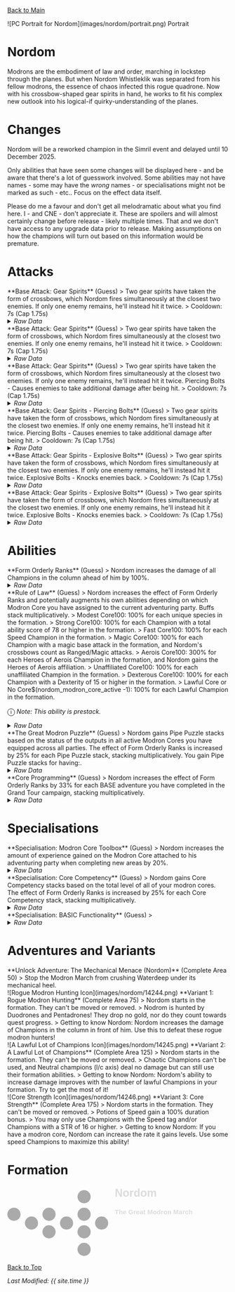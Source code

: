 [Back to Main](index.md)

<span class="championPortraitsRow">
    <span class="championPortraitsColumn">
        <span class="championPortraitsImage">
            ![PC Portrait for Nordom](images/nordom/portrait.png)
        </span>
        <span>
            Portrait
        </span>
    </span>
</span>

# Nordom

Modrons are the embodiment of law and order, marching in lockstep through the planes. But when Nordom Whistleklik was separated from his fellow modrons, the essence of chaos infected this rogue quadrone. Now with his crossbow-shaped gear spirits in hand, he works to fit his complex new outlook into his logical-if quirky-understanding of the planes.

# Changes

Nordom will be a reworked champion in the Simril event and delayed until 10 December 2025.

Only abilities that have seen some changes will be displayed here - and be aware that there's a lot of guesswork involved. Some abilities may not have names - some may have the *wrong* names - or specialisations might not be marked as such - etc.. Focus on the effect data itself.

Please do me a favour and don't get all melodramatic about what you find here. I - and CNE - don't appreciate it. These are spoilers and will almost certainly change before release - likely multiple times. That and we don't have access to any upgrade data prior to release. Making assumptions on how the champions will turn out based on this information would be premature.

# Attacks

<div markdown="1" class="abilityBorder"><div markdown="1" class="abilityBorderInner">
**Base Attack: Gear Spirits** (Guess)
> Two gear spirits have taken the form of crossbows, which Nordom fires simultaneously at the closest two enemies. If only one enemy remains, he'll instead hit it twice.  
> Cooldown: 7s (Cap 1.75s)
<details><summary><em>Raw Data</em></summary>
<p>
<pre>
{
    "id": 911,
    "name": "Gear Spirits",
    "description": "Nordom simultaneously fires two crossbows at the closest two enemies.",
    "long_description": "Two gear spirits have taken the form of crossbows, which Nordom fires simultaneously at the closest two enemies. If only one enemy remains, he'll instead hit it twice.",
    "graphic_id": 0,
    "target": "front",
    "num_targets": 2,
    "aoe_radius": 0,
    "damage_modifier": 1,
    "cooldown": 7,
    "animations": [
        {
            "type": "ranged_attack",
            "projectile": "generic",
            "shoot_frame": 8,
            "per_projectile_shoot_offsets": [
                {
                    "shoot_offset_x": 30,
                    "shoot_offset_y": 25
                },
                {
                    "shoot_offset_x": 60,
                    "shoot_offset_y": 20
                }
            ],
            "projectile_multi_hits": true,
            "projectile_count": 2,
            "projectile_details": {
                "projectile_speed": 2400,
                "has_trail": false,
                "extend_line": true,
                "projectile_graphic_id": 14204
            }
        }
    ],
    "tags": [
        "ranged",
        "magic"
    ],
    "damage_types": [
        "ranged",
        "magic"
    ]
}
</pre>
</p>
</details>
</div></div>

<div markdown="1" class="abilityBorder"><div markdown="1" class="abilityBorderInner">
**Base Attack: Gear Spirits** (Guess)
> Two gear spirits have taken the form of crossbows, which Nordom fires simultaneously at the closest two enemies. If only one enemy remains, he'll instead hit it twice.  
> Cooldown: 7s (Cap 1.75s)
<details><summary><em>Raw Data</em></summary>
<p>
<pre>
{
    "id": 513,
    "name": "Gear Spirits",
    "description": "Nordom simultaneously fires two crossbows at the closest two enemies.",
    "long_description": "Two gear spirits have taken the form of crossbows, which Nordom fires simultaneously at the closest two enemies. If only one enemy remains, he'll instead hit it twice.",
    "graphic_id": 0,
    "target": "front",
    "num_targets": 2,
    "aoe_radius": 0,
    "damage_modifier": 1,
    "cooldown": 7,
    "animations": [
        {
            "type": "ranged_attack",
            "projectile": "generic",
            "shoot_frame": 8,
            "per_projectile_shoot_offsets": [
                {
                    "shoot_offset_x": 30,
                    "shoot_offset_y": 25
                },
                {
                    "shoot_offset_x": 60,
                    "shoot_offset_y": 20
                }
            ],
            "projectile_multi_hits": true,
            "projectile_count": 2,
            "projectile_details": {
                "projectile_speed": 2400,
                "has_trail": false,
                "extend_line": true,
                "projectile_graphic_id": 14204
            }
        }
    ],
    "tags": [
        "ranged"
    ],
    "damage_types": [
        "ranged"
    ]
}
</pre>
</p>
</details>
</div></div>

<div markdown="1" class="abilityBorder"><div markdown="1" class="abilityBorderInner">
**Base Attack: Gear Spirits** (Guess)
> Two gear spirits have taken the form of crossbows, which Nordom fires simultaneously at the closest two enemies. If only one enemy remains, he'll instead hit it twice. Piercing Bolts - Causes enemies to take additional damage after being hit.  
> Cooldown: 7s (Cap 1.75s)
<details><summary><em>Raw Data</em></summary>
<p>
<pre>
{
    "id": 920,
    "name": "Gear Spirits - Piercing Bolts",
    "description": "Nordom simultaneously fires two crossbows at the closest two enemies. Piercing Bolts - Causes enemies to take additional damage after being hit.",
    "long_description": "Two gear spirits have taken the form of crossbows, which Nordom fires simultaneously at the closest two enemies. If only one enemy remains, he'll instead hit it twice. Piercing Bolts - Causes enemies to take additional damage after being hit.",
    "graphic_id": 0,
    "target": "front",
    "num_targets": 2,
    "aoe_radius": 0,
    "damage_modifier": 1,
    "cooldown": 7,
    "animations": [
        {
            "type": "ranged_attack",
            "projectile": "generic",
            "shoot_frame": 8,
            "per_projectile_shoot_offsets": [
                {
                    "shoot_offset_x": 30,
                    "shoot_offset_y": 25
                },
                {
                    "shoot_offset_x": 60,
                    "shoot_offset_y": 20
                }
            ],
            "projectile_multi_hits": true,
            "projectile_count": 2,
            "projectile_details": {
                "projectile_speed": 2400,
                "has_trail": false,
                "extend_line": true,
                "projectile_graphic_id": 14204
            }
        }
    ],
    "tags": [
        "ranged"
    ],
    "damage_types": [
        "ranged"
    ]
}
</pre>
</p>
</details>
</div></div>

<div markdown="1" class="abilityBorder"><div markdown="1" class="abilityBorderInner">
**Base Attack: Gear Spirits - Piercing Bolts** (Guess)
> Two gear spirits have taken the form of crossbows, which Nordom fires simultaneously at the closest two enemies. If only one enemy remains, he'll instead hit it twice. Piercing Bolts - Causes enemies to take additional damage after being hit.  
> Cooldown: 7s (Cap 1.75s)
<details><summary><em>Raw Data</em></summary>
<p>
<pre>
{
    "id": 922,
    "name": "Gear Spirits - Piercing Bolts",
    "description": "Nordom simultaneously fires two crossbows at the closest two enemies. Piercing Bolts - Causes enemies to take additional damage after being hit.",
    "long_description": "Two gear spirits have taken the form of crossbows, which Nordom fires simultaneously at the closest two enemies. If only one enemy remains, he'll instead hit it twice. Piercing Bolts - Causes enemies to take additional damage after being hit.",
    "graphic_id": 0,
    "target": "front",
    "num_targets": 2,
    "aoe_radius": 0,
    "damage_modifier": 1,
    "cooldown": 7,
    "animations": [
        {
            "type": "ranged_attack",
            "projectile": "generic",
            "shoot_frame": 8,
            "per_projectile_shoot_offsets": [
                {
                    "shoot_offset_x": 30,
                    "shoot_offset_y": 25
                },
                {
                    "shoot_offset_x": 60,
                    "shoot_offset_y": 20
                }
            ],
            "projectile_multi_hits": true,
            "projectile_count": 2,
            "projectile_details": {
                "projectile_speed": 2400,
                "has_trail": false,
                "extend_line": true,
                "projectile_graphic_id": 14204
            }
        }
    ],
    "tags": [
        "ranged",
        "magic"
    ],
    "damage_types": [
        "ranged",
        "magic"
    ]
}
</pre>
</p>
</details>
</div></div>

<div markdown="1" class="abilityBorder"><div markdown="1" class="abilityBorderInner">
**Base Attack: Gear Spirits - Explosive Bolts** (Guess)
> Two gear spirits have taken the form of crossbows, which Nordom fires simultaneously at the closest two enemies. If only one enemy remains, he'll instead hit it twice. Explosive Bolts - Knocks enemies back.  
> Cooldown: 7s (Cap 1.75s)
<details><summary><em>Raw Data</em></summary>
<p>
<pre>
{
    "id": 921,
    "name": "Gear Spirits - Explosive Bolts",
    "description": "Nordom simultaneously fires two crossbows at the closest two enemies. Explosive Bolts - Knocks enemies back.",
    "long_description": "Two gear spirits have taken the form of crossbows, which Nordom fires simultaneously at the closest two enemies. If only one enemy remains, he'll instead hit it twice. Explosive Bolts - Knocks enemies back.",
    "graphic_id": 0,
    "target": "front",
    "num_targets": 2,
    "aoe_radius": 150,
    "damage_modifier": 1,
    "cooldown": 7,
    "animations": [
        {
            "type": "ranged_attack",
            "projectile": "generic",
            "shoot_frame": 8,
            "per_projectile_shoot_offsets": [
                {
                    "shoot_offset_x": 30,
                    "shoot_offset_y": 25
                },
                {
                    "shoot_offset_x": 60,
                    "shoot_offset_y": 20
                }
            ],
            "projectile_multi_hits": true,
            "projectile_count": 2,
            "projectile_details": {
                "projectile_speed": 2400,
                "has_trail": false,
                "extend_line": true,
                "projectile_graphic_id": 14204,
                "projectile_hit_graphic_id": 750
            },
            "effects_on_monsters": [
                {
                    "effect_string": "push_back_monster,10",
                    "animation": "hit",
                    "after_damage": true
                }
            ]
        }
    ],
    "tags": [
        "ranged"
    ],
    "damage_types": [
        "ranged"
    ]
}
</pre>
</p>
</details>
</div></div>

<div markdown="1" class="abilityBorder"><div markdown="1" class="abilityBorderInner">
**Base Attack: Gear Spirits - Explosive Bolts** (Guess)
> Two gear spirits have taken the form of crossbows, which Nordom fires simultaneously at the closest two enemies. If only one enemy remains, he'll instead hit it twice. Explosive Bolts - Knocks enemies back.  
> Cooldown: 7s (Cap 1.75s)
<details><summary><em>Raw Data</em></summary>
<p>
<pre>
{
    "id": 923,
    "name": "Gear Spirits - Explosive Bolts",
    "description": "Nordom simultaneously fires two crossbows at the closest two enemies. Explosive Bolts - Knocks enemies back.",
    "long_description": "Two gear spirits have taken the form of crossbows, which Nordom fires simultaneously at the closest two enemies. If only one enemy remains, he'll instead hit it twice. Explosive Bolts - Knocks enemies back.",
    "graphic_id": 0,
    "target": "front",
    "num_targets": 2,
    "aoe_radius": 150,
    "damage_modifier": 1,
    "cooldown": 7,
    "animations": [
        {
            "type": "ranged_attack",
            "projectile": "generic",
            "shoot_frame": 8,
            "per_projectile_shoot_offsets": [
                {
                    "shoot_offset_x": 30,
                    "shoot_offset_y": 25
                },
                {
                    "shoot_offset_x": 60,
                    "shoot_offset_y": 20
                }
            ],
            "projectile_multi_hits": true,
            "projectile_count": 2,
            "projectile_details": {
                "projectile_speed": 2400,
                "has_trail": false,
                "extend_line": true,
                "projectile_graphic_id": 14204
            },
            "effects_on_monsters": [
                {
                    "effect_string": "push_back_monster,10",
                    "animation": "hit",
                    "after_damage": true
                }
            ]
        }
    ],
    "tags": [
        "ranged",
        "magic"
    ],
    "damage_types": [
        "ranged",
        "magic"
    ]
}
</pre>
</p>
</details>
</div></div>

# Abilities

<div markdown="1" class="abilityBorder"><div markdown="1" class="abilityBorderInner">
**Form Orderly Ranks** (Guess)
> Nordom increases the damage of all Champions in the column ahead of him by 100%.
<details><summary><em>Raw Data</em></summary>
<p>
<pre>
{
    "id": 2510,
    "flavour_text": "",
    "description": {
        "desc": "$(source_hero) increases the damage of all Champions in the column ahead of him by $(amount)%."
    },
    "effect_keys": [
        {
            "off_when_benched": true,
            "effect_string": "hero_dps_multiplier_mult,100",
            "targets": [
                "next_col"
            ]
        }
    ],
    "requirements": "",
    "graphic_id": 14237,
    "large_graphic_id": 14234,
    "properties": {
        "is_formation_ability": true,
        "owner_use_outgoing_description": true
    }
}
</pre>
</p>
</details>
</div></div>

<div markdown="1" class="abilityBorder"><div markdown="1" class="abilityBorderInner">
**Rule of Law** (Guess)
> Nordom increases the effect of Form Orderly Ranks and potentially augments his own abilities depending on which Modron Core you have assigned to the current adventuring party. Buffs stack multiplicatively.  
> Modest Core100: 100% for each unique species in the formation.  
> Strong Core100: 100% for each Champion with a total ability score of 78 or higher in the formation.  
> Fast Core100: 100% for each Speed Champion in the formation.  
> Magic Core100: 100% for each Champion with a magic base attack in the formation, and Nordom's crossbows count as Ranged/Magic attacks.  
> Aerois Core100: 300% for each Heroes of Aerois Champion in the formation, and Nordom gains the Heroes of Aerois affiliation.  
> Unaffiliated Core100: 100% for each unaffiliated Champion in the formation.  
> Dexterous Core100: 100% for each Champion with a Dexterity of 15 or higher in the formation.  
> Lawful Core or No Core$(nordom_modron_core_active -1): 100% for each Lawful Champion in the formation.

<span style="font-size:1.2em;">ⓘ</span> *Note: This ability is prestack.*
<details><summary><em>Raw Data</em></summary>
<p>
<pre>
{
    "id": 2513,
    "flavour_text": "",
    "description": {
        "conditions": [
            {
                "condition": "static_desc",
                "desc": "Nordom increases the effect of Form Orderly Ranks and potentially augments his own abilities depending on which Modron Core you have assigned to the current adventuring party. Buffs stack multiplicatively."
            },
            {
                "desc": "Nordom increases the effect of Form Orderly Ranks and potentially augments his own abilities depending on which Modron Core you have assigned to the current adventuring party. Buffs stack multiplicatively.^^Modest Core$(nordom_modron_core_active 1): $(amount)% for each unique species in the formation.^Strong Core$(nordom_modron_core_active 2): $(amount)% for each Champion with a total ability score of 78 or higher in the formation.^Fast Core$(nordom_modron_core_active 3): $(amount)% for each Speed Champion in the formation.^Magic Core$(nordom_modron_core_active 4): $(amount)% for each Champion with a magic base attack in the formation, and Nordom's crossbows count as Ranged/Magic attacks.^Aerois Core$(nordom_modron_core_active 5): $(amount___2)% for each Heroes of Aerois Champion in the formation, and Nordom gains the Heroes of Aerois affiliation.^Unaffiliated Core$(nordom_modron_core_active 6): $(amount)% for each unaffiliated Champion in the formation.^Dexterous Core$(nordom_modron_core_active 7): $(amount)% for each Champion with a Dexterity of 15 or higher in the formation.^Lawful Core or No Core$(nordom_modron_core_active -1): $(amount)% for each Lawful Champion in the formation."
            }
        ]
    },
    "effect_keys": [
        {
            "effect_string": "pre_stack,100"
        },
        {
            "effect_string": "pre_stack,300"
        },
        {
            "effect_string": "buff_upgrade_per_unique_race,100,18058",
            "amount_expr": "upgrade_amount(18059,0)",
            "off_when_benched": true,
            "apply_manually": true,
            "show_bonus": true,
            "use_computed_amount_for_description": true,
            "amount_updated_listeners": [
                "slot_changed",
                "hero_tags_changed",
                "feat_changed"
            ]
        },
        {
            "effect_string": "buff_upgrade,100,18058",
            "amount_expr": "upgrade_amount(18059,0)",
            "off_when_benched": true,
            "amount_func": "mult",
            "stack_func": "per_crusader",
            "stack_func_data": {
                "target_filters": [
                    {
                        "type": "stat",
                        "stat": "total_ability_score",
                        "comparison": ">=",
                        "value": 78
                    }
                ]
            },
            "apply_manually": true,
            "show_bonus": true,
            "use_computed_amount_for_description": true,
            "amount_updated_listeners": [
                "slot_changed",
                "feat_changed",
                "ability_score_changed"
            ]
        },
        {
            "effect_string": "buff_upgrade_per_any_tagged_crusader_mult,100,18058,speed",
            "amount_expr": "upgrade_amount(18059,0)",
            "off_when_benched": true,
            "apply_manually": true,
            "show_bonus": true,
            "use_computed_amount_for_description": true,
            "amount_updated_listeners": [
                "slot_changed",
                "hero_tags_changed",
                "feat_changed"
            ]
        },
        {
            "effect_string": "buff_upgrade,100,18058",
            "amount_expr": "upgrade_amount(18059,0)",
            "off_when_benched": true,
            "amount_func": "mult",
            "stack_func": "per_crusader",
            "target_filters": [
                {
                    "type": "attack_type",
                    "attack": "magic"
                }
            ],
            "show_bonus": true,
            "apply_manually": true,
            "use_computed_amount_for_description": true,
            "amount_updated_listeners": [
                "slot_changed",
                "hero_tags_changed",
                "feat_changed",
                "attack_changed"
            ]
        },
        {
            "effect_string": "buff_upgrade_per_any_tagged_crusader_mult,300,18058,aerois",
            "amount_expr": "upgrade_amount(18059,1)",
            "off_when_benched": true,
            "apply_manually": true,
            "show_bonus": true,
            "use_computed_amount_for_description": true,
            "amount_updated_listeners": [
                "slot_changed",
                "hero_tags_changed",
                "feat_changed"
            ]
        },
        {
            "effect_string": "buff_upgrade_per_any_tagged_crusader_mult,100,18058,unaffiliated",
            "amount_expr": "upgrade_amount(18059,0)",
            "off_when_benched": true,
            "apply_manually": true,
            "show_bonus": true,
            "use_computed_amount_for_description": true,
            "amount_updated_listeners": [
                "slot_changed",
                "hero_tags_changed",
                "feat_changed"
            ]
        },
        {
            "effect_string": "buff_upgrade,100,18058",
            "amount_expr": "upgrade_amount(18059,0)",
            "off_when_benched": true,
            "stacks_multiply": true,
            "amount_func": "mult",
            "stack_func": "per_crusader",
            "stack_func_data": {
                "target_filters": [
                    {
                        "type": "stat",
                        "stat": "dex",
                        "comparison": ">=",
                        "value": 15
                    }
                ]
            },
            "amount_updated_listeners": [
                "slot_changed",
                "hero_tags_changed",
                "feat_changed",
                "ability_score_changed"
            ],
            "show_bonus": true,
            "apply_manually": true,
            "use_computed_amount_for_description": true
        },
        {
            "effect_string": "buff_upgrade_per_any_tagged_crusader_mult,100,18058,lawful",
            "amount_expr": "upgrade_amount(18059,0)",
            "off_when_benched": true,
            "apply_manually": true,
            "show_bonus": true,
            "use_computed_amount_for_description": true,
            "amount_updated_listeners": [
                "slot_changed",
                "hero_tags_changed",
                "feat_changed"
            ]
        },
        {
            "effect_string": "add_affiliations_to_heroes",
            "off_when_benched": true,
            "apply_manually": true,
            "affiliations": [
                "aerois"
            ],
            "hero_ids": [
                111
            ]
        },
        {
            "effect_string": "nordom_core_programming_buff",
            "off_when_benched": true,
            "effect_keys_by_core_id": {
                "-1": [
                    9
                ],
                "1": [
                    2
                ],
                "2": [
                    3
                ],
                "3": [
                    4
                ],
                "4": [
                    5
                ],
                "5": [
                    6,
                    10
                ],
                "6": [
                    7
                ],
                "7": [
                    8
                ],
                "8": [
                    9
                ]
            }
        }
    ],
    "requirements": "",
    "graphic_id": 27846,
    "large_graphic_id": 27826,
    "properties": {
        "is_formation_ability": true,
        "owner_use_outgoing_description": true,
        "indexed_effect_properties": true,
        "per_effect_index_bonuses": true
    }
}
</pre>
</p>
</details>
</div></div>

<div markdown="1" class="abilityBorder"><div markdown="1" class="abilityBorderInner">
**The Great Modron Puzzle** (Guess)
> Nordom gains Pipe Puzzle stacks based on the status of the outputs in all active Modron Cores you have equipped across all parties. The effect of Form Orderly Ranks is increased by 25% for each Pipe Puzzle stack, stacking multiplicatively. You gain Pipe Puzzle stacks for having:.
<details><summary><em>Raw Data</em></summary>
<p>
<pre>
{
    "id": 2518,
    "flavour_text": "",
    "description": {
        "conditions": [
            {
                "condition": "static_desc",
                "desc": "Nordom gains Pipe Puzzle stacks based on the status of the outputs in all active Modron Cores you have equipped across all parties. The effect of Form Orderly Ranks is increased by 25% for each Pipe Puzzle stack, stacking multiplicatively."
            },
            {
                "desc": "Nordom gains Pipe Puzzle stacks based on the status of the outputs in all active Modron Cores you have equipped across all parties. The effect of Form Orderly Ranks is increased by 25% for each Pipe Puzzle stack, stacking multiplicatively. You gain Pipe Puzzle stacks for having:^$(nordom_powered_outputs_count)"
            }
        ]
    },
    "effect_keys": [
        {
            "effect_string": "nordom_great_modron_puzzle_buff",
            "off_when_benched": true
        },
        {
            "effect_string": "buff_upgrade,25,18058",
            "off_when_benched": true,
            "stacks_on_trigger": "will_stack_manually",
            "show_bonus": true,
            "stacks_multiply": true,
            "stack_title": "Pipe Puzzle Stacks"
        }
    ],
    "requirements": "",
    "graphic_id": 27847,
    "large_graphic_id": 27827,
    "properties": {
        "is_formation_ability": true,
        "owner_use_outgoing_description": true
    }
}
</pre>
</p>
</details>
</div></div>

<div markdown="1" class="abilityBorder"><div markdown="1" class="abilityBorderInner">
**Core Programming** (Guess)
> Nordom increases the effect of Form Orderly Ranks by 33% for each BASE adventure you have completed in the Grand Tour campaign, stacking multiplicatively.
<details><summary><em>Raw Data</em></summary>
<p>
<pre>
{
    "id": 2519,
    "flavour_text": "",
    "description": {
        "desc": "Nordom increases the effect of Form Orderly Ranks by $amount% for each BASE adventure you have completed in the Grand Tour campaign, stacking multiplicatively."
    },
    "effect_keys": [
        {
            "effect_string": "buff_upgrade,33,18058",
            "off_when_benched": true,
            "stacks_multiply": true,
            "amount_func": "mult",
            "stack_func": "get_stat",
            "instance_stat": true,
            "stat": "GrandTourBaseAdventuresCompleted",
            "ided_stat_id": 1,
            "ided_stat_handler": "CompletedBaseAdventures",
            "use_computed_amount_for_description": true,
            "show_bonus": true,
            "amount_updated_listeners": [
                "stat_changed,GrandTourBaseAdventuresCompleted"
            ]
        }
    ],
    "requirements": "",
    "graphic_id": 0,
    "large_graphic_id": 0,
    "properties": {
        "is_formation_ability": true,
        "formation_circle_icon": false,
        "owner_use_outgoing_description": true,
        "retain_on_slot_changed": true,
        "spec_option_post_apply_info": "Grand Tour Adventures Completed: $num_stacks"
    }
}
</pre>
</p>
</details>
</div></div>

# Specialisations

<div markdown="1" class="abilityBorder"><div markdown="1" class="abilityBorderInner">
**Specialisation: Modron Core Toolbox** (Guess)
> Nordom increases the amount of experience gained on the Modron Core attached to his adventuring party when completing new areas by 20%.
<details><summary><em>Raw Data</em></summary>
<p>
<pre>
{
    "id": 2520,
    "flavour_text": "",
    "description": {
        "desc": "Nordom increases the amount of experience gained on the Modron Core attached to his adventuring party when completing new areas by $amount%"
    },
    "effect_keys": [
        {
            "off_when_benched": true,
            "effect_string": "nordom_modron_xp_buff,20"
        }
    ],
    "requirements": "",
    "graphic_id": 0,
    "large_graphic_id": 0,
    "properties": {
        "is_formation_ability": true,
        "owner_use_outgoing_description": true,
        "spec_option_post_apply_info": "$active_effect_key_handler_custom_spec_hint"
    }
}
</pre>
</p>
</details>
</div></div>

<div markdown="1" class="abilityBorder"><div markdown="1" class="abilityBorderInner">
**Specialisation: Core Competency** (Guess)
> Nordom gains Core Competency stacks based on the total level of all of your modron cores. The effect of Form Orderly Ranks is increased by 25% for each Core Competency stack, stacking multiplicatively.
<details><summary><em>Raw Data</em></summary>
<p>
<pre>
{
    "id": 2521,
    "flavour_text": "",
    "description": {
        "desc": "Nordom gains Core Competency stacks based on the total level of all of your modron cores. The effect of Form Orderly Ranks is increased by $(nordom_core_competency_bonus)% for each Core Competency stack, stacking multiplicatively."
    },
    "effect_keys": [
        {
            "effect_string": "pre_stack,25",
            "use_computed_amount_for_description": true,
            "show_bonus": false
        },
        {
            "effect_string": "buff_upgrade,0,18058",
            "off_when_benched": true,
            "show_bonus": true,
            "stacks_multiply": true,
            "amount_expr": "upgrade_amount(18168,0)",
            "stacks_on_trigger": "will_stack_manually",
            "stack_title": "Core Competency Stacks",
            "use_computed_amount_for_description": true
        },
        {
            "effect_string": "nordom_core_competency_buff"
        }
    ],
    "requirements": "",
    "graphic_id": 0,
    "large_graphic_id": 0,
    "properties": {
        "is_formation_ability": true,
        "owner_use_outgoing_description": true,
        "indexed_effect_properties": true,
        "per_effect_index_bonuses": true,
        "default_bonus_index": 1,
        "spec_option_post_apply_info": "$active_effect_key_handler_custom_spec_hint___3"
    }
}
</pre>
</p>
</details>
</div></div>

<div markdown="1" class="abilityBorder"><div markdown="1" class="abilityBorderInner">
**Specialisation: BASIC Functionality** (Guess)
> 
<details><summary><em>Raw Data</em></summary>
<p>
<pre>
{
    "id": 2522,
    "flavour_text": "",
    "description": {
        "desc": ""
    },
    "effect_keys": [
        {
            "effect_string": "change_base_attack,513",
            "off_when_benched": true,
            "apply_manually": true,
            "description": ""
        },
        {
            "effect_string": "change_base_attack,920",
            "off_when_benched": true,
            "apply_manually": true,
            "description": ""
        },
        {
            "effect_string": "change_base_attack,921",
            "off_when_benched": true,
            "apply_manually": true,
            "description": ""
        },
        {
            "effect_string": "change_base_attack,911",
            "off_when_benched": true,
            "apply_manually": true,
            "description": ""
        },
        {
            "effect_string": "change_base_attack,922",
            "off_when_benched": true,
            "apply_manually": true,
            "description": ""
        },
        {
            "effect_string": "change_base_attack,923",
            "off_when_benched": true,
            "apply_manually": true,
            "description": ""
        },
        {
            "effect_string": "nordom_attack_change",
            "debuffing_attack_ids": [
                920,
                922
            ],
            "debuff_before_damage": true,
            "debuff_effects": [
                {
                    "effect_string": "increase_monster_damage,400",
                    "active_graphic_id": 14490,
                    "active_graphic_y": -60
                }
            ],
            "off_when_benched": true,
            "description": ""
        }
    ],
    "requirements": "",
    "graphic_id": 0,
    "large_graphic_id": 0,
    "properties": {
        "show_incoming": false,
        "formation_circle_icon": false
    }
}
</pre>
</p>
</details>
</div></div>

# Adventures and Variants

<div markdown="1" class="abilityBorder"><div markdown="1" class="abilityBorderInner">
**Unlock Adventure: The Mechanical Menace (Nordom)** (Complete Area 50)
> Stop the Modron March from crushing Waterdeep under its mechanical heel.
</div></div>
<div markdown="1" class="abilityBorder"><div markdown="1" class="abilityBorderInner">
![Rogue Modron Hunting Icon](images/nordom/14244.png) **Variant 1: Rogue Modron Hunting** (Complete Area 75)
> Nordom starts in the formation. They can't be moved or removed.  
> Nodrom is hunted by Duodrones and Pentadrones! They drop no gold, nor do they count towards quest progress.  
> Getting to know Nordom: Nordom increases the damage of Champions in the column in front of him. Use this to defeat these rogue modron hunters!
</div></div>
<div markdown="1" class="abilityBorder"><div markdown="1" class="abilityBorderInner">
![A Lawful Lot of Champions Icon](images/nordom/14245.png) **Variant 2: A Lawful Lot of Champions** (Complete Area 125)
> Nordom starts in the formation. They can't be moved or removed.  
> Chaotic Champions can't be used, and Neutral champions (l/c axis) deal no damage but can still use their formation abilities.  
> Getting to know Nordom: Nordom's ability to increase damage improves with the number of lawful Champions in your formation. Try to get the most of it!
</div></div>
<div markdown="1" class="abilityBorder"><div markdown="1" class="abilityBorderInner">
![Core Strength Icon](images/nordom/14246.png) **Variant 3: Core Strength** (Complete Area 175)
> Nordom starts in the formation. They can't be moved or removed.  
> Potions of Speed gain a 100% duration bonus.  
> You may only use Champions with the Speed tag and/or Champions with a STR of 16 or higher.  
> Getting to know Nordom: If you have a modron core, Nordom can increase the rate it gains levels. Use some speed Champions to maximize this ability!
</div></div>

# Formation

<span class="formationBorder">
    <svg xmlns="http://www.w3.org/2000/svg" id="Nordom" fill="#aaa" data-formationName="Nordom" data-campaignName="The Great Modron March" width="429" height="160"><circle cx="215" cy="85" r="15"/><circle cx="175" cy="25" r="15"/><circle cx="175" cy="65" r="15"/><circle cx="175" cy="105" r="15"/><circle cx="175" cy="145" r="15"/><circle cx="135" cy="85" r="15"/><circle cx="95" cy="65" r="15"/><circle cx="95" cy="105" r="15"/><circle cx="55" cy="85" r="15"/><circle cx="15" cy="65" r="15"/><text x="245" y="25" fill="#dcdcdc" font-size="25" font-family="Arial" font-weight="bold">Nordom</text><text x="245" y="65" fill="#dcdcdc" font-size="15" font-family="Arial" font-weight="bold">The Great Modron March</text></svg>
</span>

[Back to Top](#top)

*Last Modified: {{ site.time }}*